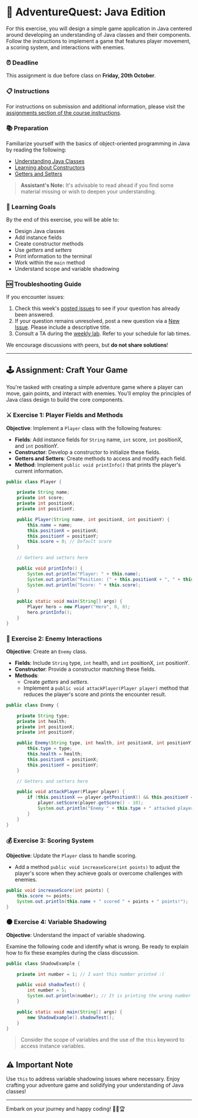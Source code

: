 # 🍄 AdventureQuest: Java Edition

For this exercise, you will design a simple game application in Java centered around developing an understanding of Java classes and their components. Follow the instructions to implement a game that features player movement, a scoring system, and interactions with enemies.

### ⏰ Deadline

This assignment is due before class on **Friday, 20th October**.

### 📋 Instructions

For instructions on submission and additional information, please visit the [assignments section of the course instructions](https://gits-15.sys.kth.se/inda-23/course-instructions#assignments).

### 📚 Preparation

Familiarize yourself with the basics of object-oriented programming in Java by reading the following:

- [Understanding Java Classes](https://docs.oracle.com/javase/tutorial/java/javaOO/classes.html)
- [Learning about Constructors](https://docs.oracle.com/javase/tutorial/java/javaOO/constructors.html)
- [Getters and Setters](https://docs.oracle.com/javase/tutorial/javabeans/writing/properties.html)

> **Assistant's Note:** It's advisable to read ahead if you find some material missing or wish to deepen your understanding.

### 🎯 Learning Goals

By the end of this exercise, you will be able to:

- Design Java classes
- Add instance fields
- Create constructor methods
- Use *getters* and *setters*
- Print information to the terminal
- Work within the `main` method
- Understand scope and variable shadowing

### 🆘 Troubleshooting Guide

If you encounter issues:

1. Check this week's [posted issues](https://gits-15.sys.kth.se/inda-23/help/issues) to see if your question has already been answered.
2. If your question remains unresolved, post a new question via a [New Issue](https://gits-15.sys.kth.se/inda-23/help/issues/new). Please include a descriptive title.
3. Consult a TA during the [weekly lab](https://queue.csc.kth.se/Queue/INDA). Refer to your schedule for lab times.

We encourage discussions with peers, but **do not share solutions**!

---

## 🕹 Assignment: Craft Your Game

You're tasked with creating a simple adventure game where a player can move, gain points, and interact with enemies. You'll employ the principles of Java class design to build the core components.

### ⚔️ Exercise 1: Player Fields and Methods

**Objective**: Implement a `Player` class with the following features:

- **Fields**: Add instance fields for `String` name, `int` score, `int` positionX, and `int` positionY.
- **Constructor**: Develop a constructor to initialize these fields.
- **Getters and Setters**: Create methods to access and modify each field.
- **Method**: Implement `public void printInfo()` that prints the player's current information.

```java
public class Player {

    private String name;
    private int score;
    private int positionX;
    private int positionY;

    public Player(String name, int positionX, int positionY) {
        this.name = name;
        this.positionX = positionX;
        this.positionY = positionY;
        this.score = 0; // Default score
    }

    // Getters and setters here

    public void printInfo() {
        System.out.println("Player: " + this.name);
        System.out.println("Position: (" + this.positionX + ", " + this.positionY + ")");
        System.out.println("Score: " + this.score);
    }
    
    public static void main(String[] args) {
        Player hero = new Player("Hero", 0, 0);
        hero.printInfo();
    }
}
```

### 👾 Exercise 2: Enemy Interactions

**Objective**: Create an `Enemy` class.

- **Fields**: Include `String` type, `int` health, and `int` positionX, `int` positionY.
- **Constructor**: Provide a constructor matching these fields.
- **Methods**:
  - Create *getters* and *setters*.
  - Implement a `public void attackPlayer(Player player)` method that reduces the player's score and prints the encounter result.

```java
public class Enemy {

    private String type;
    private int health;
    private int positionX;
    private int positionY;

    public Enemy(String type, int health, int positionX, int positionY) {
        this.type = type;
        this.health = health;
        this.positionX = positionX;
        this.positionY = positionY;
    }

    // Getters and setters here

    public void attackPlayer(Player player) {
        if (this.positionX == player.getPositionX() && this.positionY == player.getPositionY()) {
            player.setScore(player.getScore() - 10);
            System.out.println("Enemy " + this.type + " attacked player " + player.getName() + "!");
        }
    }
}
```

### 💰 Exercise 3: Scoring System

**Objective**: Update the `Player` class to handle scoring.

- Add a method `public void increaseScore(int points)` to adjust the player's score when they achieve goals or overcome challenges with enemies.

```java
public void increaseScore(int points) {
    this.score += points;
    System.out.println(this.name + " scored " + points + " points!");
}
```

### 🌑 Exercise 4: Variable Shadowing

**Objective**: Understand the impact of variable shadowing.

Examine the following code and identify what is wrong. Be ready to explain how to fix these examples during the class discussion.

```java
public class ShadowExample {

    private int number = 1; // I want this number printed :(

    public void shadowTest() {
        int number = 5;
        System.out.println(number); // It is printing the wrong number :(
    }

    public static void main(String[] args) {
        new ShadowExample().shadowTest();
    }
}
```

> Consider the scope of variables and the use of the `this` keyword to access instance variables.

## ⚠ Important Note

Use `this` to address variable shadowing issues where necessary. Enjoy crafting your adventure game and solidifying your understanding of Java classes!

---

Embark on your journey and happy coding! 🧑‍💻🏆